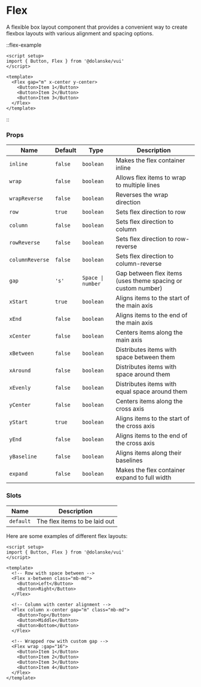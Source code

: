 # Flex

A flexible box layout component that provides a convenient way to create flexbox layouts with various alignment and spacing options.

::flex-example

```vue
<script setup>
import { Button, Flex } from '@dolanske/vui'
</script>

<template>
  <Flex gap="m" x-center y-center>
    <Button>Item 1</Button>
    <Button>Item 2</Button>
    <Button>Item 3</Button>
  </Flex>
</template>
```

::

### Props

| Name            | Default | Type              | Description                                                  |
| --------------- | ------- | ----------------- | ------------------------------------------------------------ |
| `inline`        | `false` | `boolean`         | Makes the flex container inline                              |
| `wrap`          | `false` | `boolean`         | Allows flex items to wrap to multiple lines                  |
| `wrapReverse`   | `false` | `boolean`         | Reverses the wrap direction                                  |
| `row`           | `true`  | `boolean`         | Sets flex direction to row                                   |
| `column`        | `false` | `boolean`         | Sets flex direction to column                                |
| `rowReverse`    | `false` | `boolean`         | Sets flex direction to row-reverse                           |
| `columnReverse` | `false` | `boolean`         | Sets flex direction to column-reverse                        |
| `gap`           | `'s'`   | `Space \| number` | Gap between flex items (uses theme spacing or custom number) |
| `xStart`        | `true`  | `boolean`         | Aligns items to the start of the main axis                   |
| `xEnd`          | `false` | `boolean`         | Aligns items to the end of the main axis                     |
| `xCenter`       | `false` | `boolean`         | Centers items along the main axis                            |
| `xBetween`      | `false` | `boolean`         | Distributes items with space between them                    |
| `xAround`       | `false` | `boolean`         | Distributes items with space around them                     |
| `xEvenly`       | `false` | `boolean`         | Distributes items with equal space around them               |
| `yCenter`       | `false` | `boolean`         | Centers items along the cross axis                           |
| `yStart`        | `true`  | `boolean`         | Aligns items to the start of the cross axis                  |
| `yEnd`          | `false` | `boolean`         | Aligns items to the end of the cross axis                    |
| `yBaseline`     | `false` | `boolean`         | Aligns items along their baselines                           |
| `expand`        | `false` | `boolean`         | Makes the flex container expand to full width                |

### Slots

| Name      | Description                   |
| --------- | ----------------------------- |
| `default` | The flex items to be laid out |

Here are some examples of different flex layouts:

```vue
<script setup>
import { Button, Flex } from '@dolanske/vui'
</script>

<template>
  <!-- Row with space between -->
  <Flex x-between class="mb-md">
    <Button>Left</Button>
    <Button>Right</Button>
  </Flex>

  <!-- Column with center alignment -->
  <Flex column x-center gap="m" class="mb-md">
    <Button>Top</Button>
    <Button>Middle</Button>
    <Button>Bottom</Button>
  </Flex>

  <!-- Wrapped row with custom gap -->
  <Flex wrap :gap="16">
    <Button>Item 1</Button>
    <Button>Item 2</Button>
    <Button>Item 3</Button>
    <Button>Item 4</Button>
  </Flex>
</template>
```
